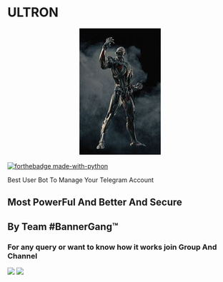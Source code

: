 # ULTRON

<p align="center">
<img src="ULTRON.jpg" alt="ULTRON USERBOT">


[![forthebadge made-with-python](http://ForTheBadge.com/images/badges/made-with-python.svg)](https://www.python.org/)



Best User Bot To Manage Your Telegram Account 
## Most PowerFul And Better And Secure

## By Team #BannerGang™

### For any query or want to know how it works join Group And Channel 

<a href="https://t.me/Chromatech98"><img src="https://img.shields.io/badge/Join-Telegram%20Channel-red.svg?logo=Telegram"></a>
<a href="https://t.me/Chromatech_official"><img src="https://img.shields.io/badge/Join-Telegram%20Group-blue.svg?logo=telegram"></a>
